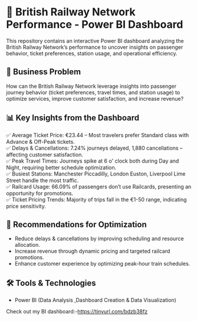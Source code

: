 # 🚆 British Railway Network Performance - Power BI Dashboard  

This repository contains an interactive Power BI dashboard analyzing the British Railway Network’s performance to uncover insights on passenger behavior, ticket preferences, station usage, and operational efficiency.  

## 📌 Business Problem  
How can the British Railway Network leverage insights into passenger journey behavior (ticket preferences, travel times, and station usage) to optimize services, improve customer satisfaction, and increase revenue?  

## 📊 Key Insights from the Dashboard  
✅ Average Ticket Price: €23.44 – Most travelers prefer Standard class with Advance & Off-Peak tickets.  
✅ Delays & Cancellations: 7.24% journeys delayed, 1,880 cancellations – affecting customer satisfaction.  
✅ Peak Travel Times: Journeys spike at 6 o' clock both during Day and Night, requiring better schedule optimization.  
✅ Busiest Stations: Manchester Piccadilly, London Euston, Liverpool Lime Street handle the most traffic.  
✅ Railcard Usage: 66.09% of passengers don’t use Railcards, presenting an opportunity for promotions.  
✅ Ticket Pricing Trends: Majority of trips fall in the €1-50 range, indicating price sensitivity.  

## 🚀 Recommendations for Optimization  
- Reduce delays & cancellations by improving scheduling and resource allocation.  
- Increase revenue through dynamic pricing and targeted railcard promotions.  
- Enhance customer experience by optimizing peak-hour train schedules.  

## 🛠️ Tools & Technologies  
- Power BI (Data Analysis ,Dashboard Creation & Data Visualization)
  
 Check out my BI dashboard:-https://tinyurl.com/bdzb38fz
